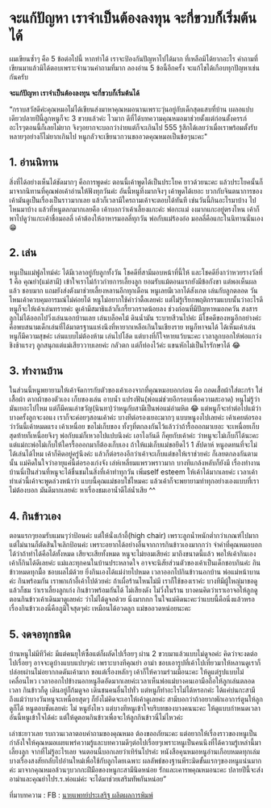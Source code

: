 จะแก้ปัญหา เราจำเป็นต้องลงทุน จะกี่ขวบก็เริ่มต้นได้
===

ผมเขียนซ้ำๆ คือ 5 ข้อต่อไปนี้ หากทำได้ เราจะป้องกันปัญหาไปได้มาก ที่เหลือมิได้ยากอะไร คำถามที่เขียนมาแล้วมิได้ตอบเพราะจำนวนคำถามที่มาก ลองอ่าน 5 ข้อนี้อีกครั้ง จะแก้ไขได้เกือบทุกปัญหาเช่นกันครับ

**จะแก้ปัญหา เราจำเป็นต้องลงทุน จะกี่ขวบก็เริ่มต้นได้**

“กราบสวัสดีค่ะคุณหมอไม่ได้เขียนส่งมาหาคุณหมอนานเพราะวุ่นอยู่กับเด็กสุดแสบที่บ้าน เผลอแปบเดียวปลายปีนี้ลูกหนูก็จะ 3 ขวบแล้วค่ะ ไวมาก ดีที่ได้บทความคุณหมอมาช่วยตั้งแต่ก่อนตั้งครรภ์ อะไรๆตอนนี้ก็เลยไม่ยาก จิงๆอยากจะบอกว่าง่ายแต่ก็จะเกินไป 555 รู้สึกได้เลยว่าเมื่อเราพร้อมตั้งรับ หลายๆอย่างก็ไม่ยากเกินไป หนูกลัวจะเขียนวกวนขออวดคุณหมอเป็นข้อๆนะคะ"

## 1. อ่านนิทาน

สิ่งที่ได้อย่างเห็นได้ชัดมากๆ คือการพูดค่ะ ตอนนี้เค้าพูดได้เป็นประโยค ยาวด้วยนะคะ แล้วประโยคนั้นก็มาจากนิทานที่คุณพ่อเค้าอ่านให้ฟังทุกวันค่ะ อันนี้หนูทึ่งมากจิงๆ เค้าพูดได้เยอะ บวกกับจินตนาการของเค้ามันดูเป็นเรื่องเป็นราวมากเลย แล้วก็เวลามีใครถามเค้าจะตอบได้ทันที เช่นวันนี้กินอะไรมาบ้าง ไปไหนมาบ้าง แล้วที่หนูตลกมากเลยคือ เค้าบอกว่าเค้าเลี้ยงแกะค่ะ พ่อกะแม่ งงมากแกะอยู่ตรงไหน เค้าก็พาไปดูว่าแกะเค้าชื่อมอลลี่ เค้าต้องให้อาหารมอลลี่ทุกวัน พ่อกับแม่ร้องอ๋อ มอลลี่คือแกะในนิทานนั่นเอง 😁

## 2. เล่น

หนูเป็นแม่ฟูลไทม์ค่ะ ได้มีเวลาอยู่กับลูกทั้งวัน
โชคดีที่สามีมอบหน้าที่นี้ให้ และโชคดียิ่งกว่าหวยรางวัลที่ 1 คือ คุณย่า(แม่สามี) เข้าใจเราไม่ก้าวก่ายการเลี้ยงลูก ยอมรับแม้ตอนแรกยังมีข้อกังขา แต่พอเห็นผลแล้ว ชอบมาก แถมยังส่งตังมาช่วยเลี้ยงหลานอีกทุกเดือน
หนูเลยมีเวลาได้สังเกต เล่นกับลูกตลอด วันไหนเค้าควบคุมอารมณ์ไม่ค่อยได้ หนูไม่อยากใช้คำว่าดื้อเลยค่ะ แต่ไม่รู้เรียกพฤติกรรมแบบนั้นว่าอะไรดี
หนูก็จะให้เค้าเล่นทรายค่ะ ดูเค้ามีสมาธิแล้วก็เกรี้ยวกราดน้อยลง ช่วงก่อนที่มีปัญหาหมอกควัน สงสารลูกไม่ได้ออกไปวิ่งเล่นนอกบ้านเลย เล่นบล็อคไม้ ดินน้ำมัน ระบายสีวนไปค่ะ มีโชคดีของหนูอีกอย่างค่ะ คือพบสนามเด็กเล่นที่ได้มาตรฐานแห่งนึงที่หายากเหลือเกินในเชียงราย หนูก็หาจนได้ ได้เห็นเค้าเล่นหนูก็มีความสุขค่ะ เล่นแบบไม่ต้องห้าม เล่นไปโล้ด แต่บางที่ก็ใจหายแว้บนะคะ เวลาลูกบอกให้พ่อแกว่งชิงช้าแรงๆ ลูกสนุกแต่แม่เสียววาบเลยค่ะ กลัวตก แต่ก็ท่องไว้ค่ะ แขนหักไม่เป็นไรรักษาได้ 😂

## 3. ทำงานบ้าน

ในส่วนนี้หนูพยายามให้เค้าจัดการกับตัวของเค้าเองจากที่คุณหมอบอกก่อน คือ ถอดเสื้อผ้าใส่ตะกร้า ใส่เสื้อผ้า ตากผ้าของตัวเอง เก็บของเล่น อาบน้ำ แปรงฟัน(พ่อแม่ช่วยอีกรอบเพื่อความสะอาด) หนูไม่รู้ว่ามันเยอะไปไหม แต่ก็มีคนเล่าขวัญ(นินทา)ว่าหนูกับสามีเป็นพ่อแม่อำมหิต 😂 แต่หนูก็จะทำต่อไปแม้ว่าบางครั้งลูกจะงอแง เราก็จะค่อยๆสอนเค้าค่ะ บางทีต่อรองเยอะมากๆ แบบหนูงงไปเลยค่ะ เค้าเคยต่อรองว่าวันนี้เค้าหมดแรง เค้าเหนื่อย ขอไม่เก็บของ ทั้งๆที่ตกลงกันไว้แล้วว่าถ้ารื้อออกมาเยอะ จะเหนื่อยเก็บ สุดท้ายก็เหนื่อยจิงๆ พ่อกับแม่ก็เหวอไปแปบนึงค่ะ เอาไงกันดี ก็คุยกับเค้าค่ะ ว่าหนูจะไม่เก็บก็ได้นะคะ แต่แม่กะพ่อไม่เก็บให้ใครรื้อออกมาก็ต้องเก็บเอง ถ้าให้แม่เก็บแม่ขอยึดไว้ 1 สัปดาห์ หนูอดทนที่จะไม่ได้เล่นได้ไหม เค้าก็คิดอยู่ครู่นึงค่ะ แล้วก็ต่อรองอีกว่าเค้าจะเก็บแต่ขอให้เราช่วยค่ะ ก็เลยตกลงกันตามนั้น แม่คิดในใจว่าอายุแค่นี้ต่อรองเก่งจัง เล่ห์เหลี่ยมแพรวพราวมาก บางทีแกล้งหลับก็ยังมี เรื่องทำงานบ้านนี่เป็นส่วนที่หนูจะได้ชื่นชมในสิ่งที่เค้าทำทุกวัน เพิ่มself esteem ให้เค้าได้มากเลยค่ะ เวลาเค้าทำเด่วนี้เค้าจะพูดล่วงหน้าว่า แบบนี้คุณแม่ชอบใช่ไหมคะ แล้วเค้าก็จะพยายามทำทุกอย่างเองแบบที่เราไม่ต้องบอก มันดีมากเลยค่ะ
หาเรื่องชมเอาน้ำดีไล่น้ำเสีย ^^

## 4. กินข้าวเอง

ตอนแรกๆยอมรับแมนๆว่าป้อนค่ะ แต่ให้นั่งเก้าอี้(high chair) เพราะลูกน้ำหนักต่ำกว่าเกณฑ์ไปมาก แต่ไม่นานก็ตัดสินใจเลิกป้อนค่ะ เพราะอยากได้อย่างอื่นจากการกินข้าวเองมากกว่า จำคำที่คุณหมอบอกได้ว่าถ้าทำได้คือได้ทั้งหมด เสียจะเสียทั้งหมด หนูจะไม่ยอมเสียค่ะ มาถึงขนาดนี้แล้ว พอให้เค้ากินเอง เค้าก็กินได้ดีเลยค่ะ แม่และทุกคนในบ้านประหลาดใจ อาจจะนิสัยส่วนตัวของเค้าเป็นเด็กชอบกินค่ะ กินข้าวหมดทุกมื้อ ชอบผลไม้ด้วย ยิ่งกินเองได้แม่ง่ายไปหมด เวลาออกไปกินข้าวนอกบ้าน พ่อแม่หน้าบานค่ะ กินพร้อมกัน เราพกเก้าอี้เค้าไปด้วยค่ะ ถ้าเผื่อร้านไหนไม่มี เราก็ใช้ของเราค่ะ บางทีมีผู้ใหญ่มาขอดูแล้วก็ชม ว่าเราเลี้ยงลูกเก่ง กินข้าวพร้อมกันได้ ไม่เสียงดัง ไม่วิ่งในร้าน บางคนคิดว่าเราเอาจอให้ลูกดูตอนกินข้าวเค้าเดินมาดูเลยค่ะ ว่าไม่ได้ดูจอด้วย นิ่งมากกก ในใจแม่คิดนะคะว่าแบบนี้คือนิ่งแล้วหรอ เรื่องกินข้าวเองนี่คือภูมิใจสุดๆค่ะ เหมือนได้อวดลูก แม่ขออวดหน่อยนะคะ

## 5. งดจอทุกชนิด

บ้านหนูไม่มีทีวีค่ะ มีแต่คนยุให้ซื้อแต่ก็ผลัดไปเรื่อยๆ ผ่าน 2 ขวบมาแล้วแบบไม่ดูจอค่ะ คิดว่าจะงดต่อไปเรื่อยๆ อาจจะดูบ้างแบบแปบๆค่ะ เพราะบางทีคุณย่า อาม่า ชอบเอารูปที่เค้าไปเที่ยวมาให้หลานดูเราก็ปล่อยผ่านไม่อยากกดดันเค้ามาก ขอแต่เรื่องหลักๆ เค้าก็ให้ความร่วมมือนะคะ ให้ดูแต่รูปแบบไม่เคลื่อนไหว เวลาออกไปข้างนอกหนูอึดอัดมากเลยค่ะเวลาเห็นพ่อแม่บางคนเอามือถือให้ลูกเล่นตลอดเวลา กินข้าวก็ดู เดินอยู่ก็ก้มดูจอ เดินชนคนอื่นไปทั่ว แต่หนูก็ทำอะไรไม่ได้หรอกค่ะ ได้แค่บ่นกะสามี ถึงแม้ว่าบางวันหนูจะเหนื่อยสุดๆ ก็ยังไม่คิดจะเอาให้เค้าดูเลยค่ะ สามีบอกว่าถ้าอยากพักเอาการ์ตูนให้ลูกดูก็ได้ หนูตอบชัดเลยค่ะ ไม่ หนูยังไหว แต่บางทีหนูเข้าใจบริบทของบางคนนะคะ ให้ดูแบบกำหนดเวลาอันนี้หนูเข้าใจได้ค่ะ แต่ให้ดูตอนกินข้าวเพื่อจะให้ลูกกินข้าวนี่ไม่ไหวค่ะ

เล่าซะยาวเลย รบกวนเวลาตอบคำถามของคุณหมอ ต้องขออภัยนะคะ แต่อยากให้เรื่องราวของหนูเป็นกำลังใจให้คุณหมอเผยแพร่ความรู้และบทความดีๆต่อไปเรื่อยๆเพราะหนูเป็นคนนึงที่ได้ความรู้เหล่านี้มาเลี้ยงลูก จากที่ไม่รู้อะไรเลย จนตอนนี้บอกเลยว่าเทิร์นโปรค่ะ หนังสือคุนหมอหนูอ่านเกือบหมดทุกเล่ม บางเรื่องสงสัยกลับไปอ่านใหม่เพื่อใช้กับลูกโดยเฉพาะ ผลลัพธ์ของฐานพีระมิดขั้นแรกๆของหนูแน่นมากค่ะ มาจากคุณหมอล้วนๆบวกกะฝีมือของหนูกะสามีนิดหน่อย รักและเคารพคุณหมอนะคะ ปลายปีนี้จะส่งอาม่าและคุณย่าไปร.ร.พ่อแม่ค่ะ จะได้มาช่วยเสริมทัพกันหน่อย”

ที่มาบทความ : FB : [นายแพทย์ประเสริฐ ผลิตผลการพิมพ์](https://www.facebook.com/prasertpp/photos/a.173967896285046/961477307534097/?type=3&theater)
<!--stackedit_data:
eyJoaXN0b3J5IjpbLTE5NzkyNzQ5NjJdfQ==
-->